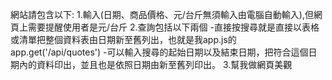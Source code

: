 網站請包含以下:
1.輸入(日期、商品價格、元/台斤無須輸入由電腦自動輸入),但網頁上需要提醒使用者是元/台斤
2.查詢包括以下兩個 
-直接按搜尋就是直接以表格或清單把整個資料表由日期新至舊列出，也就是我app.js的app.get('/api/quotes')
-可以輸入搜尋的起始日期以及結束日期，把符合這個日期內的資料印出，並且也是依照日期由新至舊列印出。
3.幫我做網頁美觀